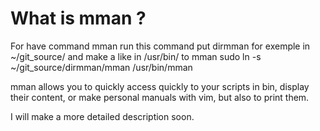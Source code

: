 # What is mman ?

For have command mman
run this command
put dirmman for exemple in ~/git_source/
and make a like in /usr/bin/ to mman 
sudo ln -s  ~/git_source/dirmman/mman  /usr/bin/mman

mman allows you to quickly access
quickly to your scripts in bin,
display their content,
or make personal manuals with vim,
but also to print them.

I will make a more detailed description soon.
